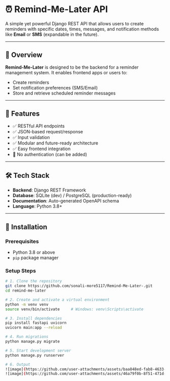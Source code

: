 # ⏰ Remind-Me-Later API

A simple yet powerful Django REST API that allows users to create reminders with specific dates, times, messages, and notification methods like **Email** or **SMS** (expandable in the future).

---

## 📝 Overview

**Remind-Me-Later** is designed to be the backend for a reminder management system. It enables frontend apps or users to:

- Create reminders
- Set notification preferences (SMS/Email)
- Store and retrieve scheduled reminder messages

---

## 🚀 Features

- ✅ RESTful API endpoints
- ✅ JSON-based request/response
- ✅ Input validation
- ✅ Modular and future-ready architecture
- ✅ Easy frontend integration
- 🚫 No authentication (can be added)

---

## 🛠️ Tech Stack

- **Backend**: Django REST Framework
- **Database**: SQLite (dev) / PostgreSQL (production-ready)
- **Documentation**: Auto-generated OpenAPI schema
- **Language**: Python 3.8+

---

## 🔧 Installation

### Prerequisites

- Python 3.8 or above
- `pip` package manager

### Setup Steps

```bash
# 1. Clone the repository
git clone https://github.com/sonali-more5117/Remind-Me-Later-.git
cd remind-me-later

# 2. Create and activate a virtual environment
python -m venv venv
source venv/bin/activate     # Windows: venv\Scripts\activate

# 3. Install dependencies
pip install fastapi uvicorn
uvicorn main:app --reload

# 4. Run migrations
python manage.py migrate

# 5. Start development server
python manage.py runserver

# 6. Output
![image](https://github.com/user-attachments/assets/baa848ed-fab8-4633-aef0-c0940ade9ef1)
![image](https://github.com/user-attachments/assets/46a79f0b-8f51-471d-aef9-dd7eef1414c7)



